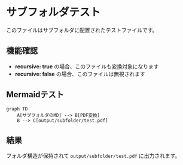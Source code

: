 # サブフォルダテスト

このファイルはサブフォルダに配置されたテストファイルです。

## 機能確認

- **recursive: true** の場合、このファイルも変換対象になります
- **recursive: false** の場合、このファイルは無視されます

## Mermaidテスト

```mermaid
graph TD
    A[サブフォルダのMD] --> B[PDF変換]
    B --> C[output/subfolder/test.pdf]
```

## 結果

フォルダ構造が保持されて `output/subfolder/test.pdf` に出力されます。